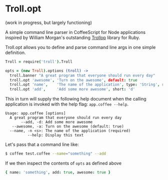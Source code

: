Troll.opt
=========

(work in progress, but largely functioning)

A simple command line parser in CoffeeScript for Node applications inspired
by William Morgan's outstanding [Trollop](http://trollop.rubyforge.org/)
library for Ruby.

Troll.opt allows you to define and parse command line args in one simple
definition.

```coffeescript
Troll = require('troll').Troll

opts = (new Troll).options (troll) ->
  troll.banner "A great program that everyone should run every day"
  troll.opt 'awesome', 'Turn on the awesome', default: true
  troll.opt 'name',    'The name of the application', type: 'String', required: true
  troll.opt 'add',     'Add some more awesome', short: 'd'
```

This in turn will supply the following help document when the calling
application is invoked with the help flag: `app.coffee --help`.

```
Usage: app.coffee [options]
  A great program that everyone should run every day
       --add, -d: Add some more awesome
   --awesome, -a: Turn on the awesome (default: true)
  --name, -n <s>: The name of the application (required)
          --help: Display this text
```

Let's pass that a command line like:

```bash
$ coffee test.coffee --name="something" --add
```

If we then inspect the contents of `opts` as defined above

```coffeescript
{ name: 'something', add: true, awesome: true }
```
